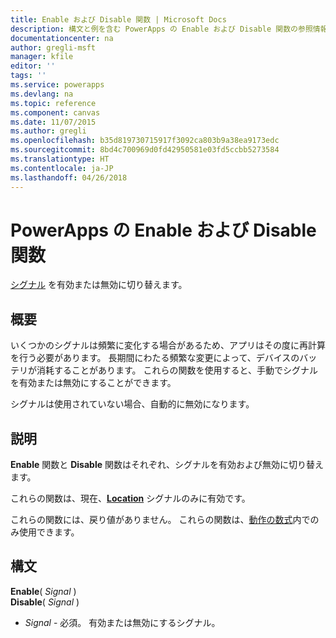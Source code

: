 ```yaml
---
title: Enable および Disable 関数 | Microsoft Docs
description: 構文と例を含む PowerApps の Enable および Disable 関数の参照情報
documentationcenter: na
author: gregli-msft
manager: kfile
editor: ''
tags: ''
ms.service: powerapps
ms.devlang: na
ms.topic: reference
ms.component: canvas
ms.date: 11/07/2015
ms.author: gregli
ms.openlocfilehash: b35d819730715917f3092ca803b9a38ea9173edc
ms.sourcegitcommit: 8bd4c700969d0fd42950581e03fd5ccbb5273584
ms.translationtype: HT
ms.contentlocale: ja-JP
ms.lasthandoff: 04/26/2018
---
```

# <a name="enable-and-disable-functions-in-powerapps"></a>PowerApps の Enable および Disable 関数
[シグナル](signals.md) を有効または無効に切り替えます。

## <a name="overview"></a>概要
いくつかのシグナルは頻繁に変化する場合があるため、アプリはその度に再計算を行う必要があります。  長期間にわたる頻繁な変更によって、デバイスのバッテリが消耗することがあります。 これらの関数を使用すると、手動でシグナルを有効または無効にすることができます。

シグナルは使用されていない場合、自動的に無効になります。

## <a name="description"></a>説明
**Enable** 関数と **Disable** 関数はそれぞれ、シグナルを有効および無効に切り替えます。

これらの関数は、現在、**[Location](signals.md)** シグナルのみに有効です。

これらの関数には、戻り値がありません。 これらの関数は、[動作の数式](../working-with-formulas-in-depth.md)内でのみ使用できます。

## <a name="syntax"></a>構文
**Enable**( *Signal* )<br>**Disable**( *Signal* )

* *Signal* - 必須。  有効または無効にするシグナル。

